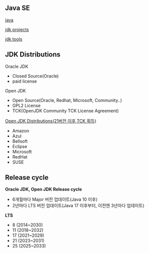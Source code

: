 ## Java SE

[java](base/README.md)

[jdk projects](projects/README.md)

[jdk tools](useful/README.md)

## JDK Distributions

Oracle JDK
- Closed Source(Oracle)
- paid license

Open JDK
- Open Source(Oracle, Redhat, Microsoft, Community..)
- GPL2 License
- TCK(OpenJDK Community TCK License Agreement)

[Open JDK Distributions(21버전 이후 TCK 획득)](https://openjdk.org/groups/conformance/JckAccess/jck-access.html)
- Amazon
- Azul
- Bellsoft
- Eclipse
- Microsoft
- RedHat
- SUSE

## Release cycle 

**Oracle JDK, Open JDK Release cycle**
- 6개월마다 Major 버전 업데이트(Java 10 이후)
- 2년마다 LTS 버전 업데이트(Java 17 이후부터, 이전엔 3년마다 업데이트)

**LTS**
- 8 (2014~2030)
- 11 (2018~2032)
- 17 (2021~2029)
- 21 (2023~2031)
- 25 (2025~2033)
